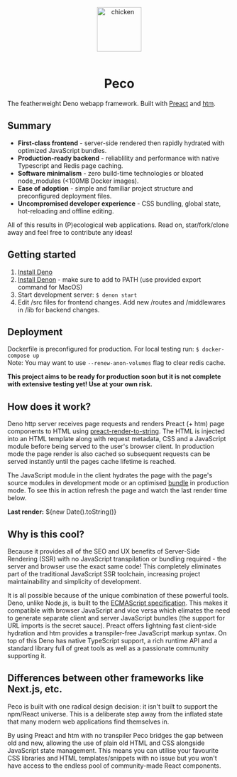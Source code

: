 <p align="center">
    <img 
        height="100px"
        style="margin: 1rem auto;"
        src="https://raw.githubusercontent.com/sebringrose/velocireno/main/src/assets/twemoji_chicken.svg" alt="chicken" 
    />
</p>
<h1 align="center">Peco</h1>
<p>
    The featherweight Deno webapp framework. Built with <a href="https://preactjs.com">Preact</a> and <a href="https://github.com/developit/htm">htm</a>.
</p>
<h2>Summary</h2>
<ul>
    <li>
        <strong>First-class frontend</strong> - server-side rendered then rapidly hydrated with optimized JavaScript bundles.
    </li>
    <li>
        <strong>Production-ready backend</strong> - reliablility and performance with native Typescript and Redis page caching.
    </li>
    <li>
        <strong>Software minimalism</strong> - zero build-time technologies or bloated node_modules (&lt;100MB Docker images).
    </li>
    <li>
        <strong>Ease of adoption</strong> - simple and familiar project structure and preconfigured deployment files.
    </li>
    <li>
        <strong>Uncompromised developer experience</strong> - CSS bundling, global state, hot-reloading and offline editing.
    </li>
</ul>
<p>
    All of this results in (P)ecological web applications. Read on, star/fork/clone away and feel free to contribute any ideas!
</p>

<h2>Getting started</h2>
<ol>
    <li>
        <a href="https://deno.land/manual/getting_started/installation">Install Deno</a>
    </li>
    <li>
        <a href="https://deno.land/manual/getting_started/installation">Install Denon</a> - make sure to add to PATH (use provided export command for MacOS)
    </li>
    <li>
        Start development server: <code>$ denon start</code>
    </li>
    <li>
        Edit /src files for frontend changes. Add new /routes and /middlewares in /lib for backend changes.
    </li>
</ol>

<h2>Deployment</h2>
<p>
    Dockerfile is preconfigured for production. For local testing run: <code>$ docker-compose up</code><br />
    Note: You may want to use <code>--renew-anon-volumes</code> flag to clear redis cache.
</p>
<p>
    <strong>This project aims to be ready for production soon but it is not complete with extensive testing yet! Use at your own risk.</strong>
</p>

<h2>How does it work?</h2>
<p>
    Deno http server receives page requests and renders Preact (+ htm) page components to HTML using <a href="https://github.com/preactjs/preact-render-to-string">preact-render-to-string</a>. The HTML is injected into an HTML template along with request metadata, CSS and a JavaScript module before being served to the user's browser client. In production mode the page render is also cached so subsequent requests can be served instantly until the pages cache lifetime is reached.
</p>
<p>
    The JavaScript module in the client hydrates the page with the page's source modules in development mode or an optimised <a href="https://deno.land/manual/tools/bundler">bundle</a> in production mode. To see this in action refresh the page and watch the last render time below.
</p>
<p><strong>Last render:</strong> ${new Date().toString()}</p>

<h2>Why is this cool?</h2>
<p>
    Because it provides all of the SEO and UX benefits of Server-Side Rendering (SSR) with no JavaScript transpilation or bundling required - the server and browser use the exact same code! This completely eliminates part of the traditional JavaScript SSR toolchain, increasing project maintainability and simplicity of development.
</p>
<p>
    It is all possible because of the unique combination of these powerful tools. Deno, unlike Node.js, is built to the <a href="https://tc39.es/">ECMAScript specification</a>. This makes it compatible with browser JavaScript and vice versa which elimates the need to generate separate client and server JavaScript bundles (the support for URL imports is the secret sauce). Preact offers lightning fast client-side hydration and htm provides a transpiler-free JavaScript markup syntax. On top of this Deno has native TypeScript support, a rich runtime API and a standard library full of great tools as well as a passionate community supporting it.
</p>

<h2>Differences between other frameworks like Next.js, etc.</h2>
<p>
    Peco is built with one radical design decision: it isn't built to support the npm/React universe. This is a deliberate step away from the inflated state that many modern web applications find themselves in.
</p>
<p>
    By using Preact and htm with no transpiler Peco bridges the gap between old and new, allowing the use of plain old HTML and CSS alongside JavaScript state management. This means you can utilise your favourite CSS libraries and HTML templates/snippets with no issue but you won't have access to the endless pool of community-made React components.
</p>